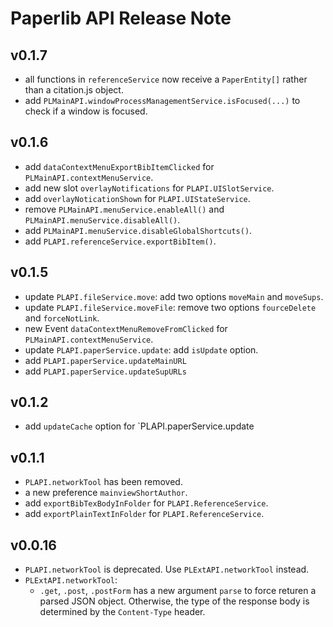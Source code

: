 # Paperlib API Release Note

## v0.1.7

- all functions in `referenceService` now receive a `PaperEntity[]` rather than a citation.js object.
- add `PLMainAPI.windowProcessManagementService.isFocused(...)` to check if a window is focused.

## v0.1.6

- add `dataContextMenuExportBibItemClicked` for `PLMainAPI.contextMenuService`.
- add new slot `overlayNotifications` for `PLAPI.UISlotService`.
- add `overlayNoticationShown` for `PLAPI.UIStateService`.
- remove `PLMainAPI.menuService.enableAll()` and `PLMainAPI.menuService.disableAll()`.
- add `PLMainAPI.menuService.disableGlobalShortcuts()`.
- add `PLAPI.referenceService.exportBibItem()`.

## v0.1.5

- update `PLAPI.fileService.move`: add two options `moveMain` and `moveSups`.
- update `PLAPI.fileService.moveFile`: remove two options `fourceDelete` and `forceNotLink`.
- new Event `dataContextMenuRemoveFromClicked` for `PLMainAPI.contextMenuService`.
- update `PLAPI.paperService.update`: add `isUpdate` option.
- add `PLAPI.paperService.updateMainURL`
- add `PLAPI.paperService.updateSupURLs`

## v0.1.2

- add `updateCache` option for `PLAPI.paperService.update

## v0.1.1

- `PLAPI.networkTool` has been removed.
- a new preference `mainviewShortAuthor`.
- add `exportBibTexBodyInFolder` for `PLAPI.ReferenceService`.
- add `exportPlainTextInFolder` for `PLAPI.ReferenceService`.

## v0.0.16

- `PLAPI.networkTool` is deprecated. Use `PLExtAPI.networkTool` instead.
- `PLExtAPI.networkTool`:
  - `.get`, `.post`, `.postForm` has a new argument `parse` to force returen a parsed JSON object. Otherwise, the type of the response body is determined by the `Content-Type` header.
